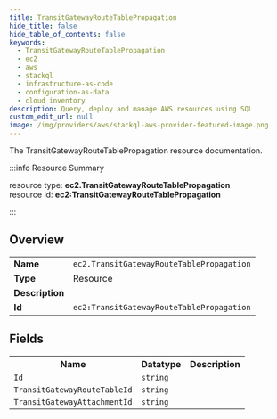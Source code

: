 ```yaml
---
title: TransitGatewayRouteTablePropagation
hide_title: false
hide_table_of_contents: false
keywords:
  - TransitGatewayRouteTablePropagation
  - ec2
  - aws
  - stackql
  - infrastructure-as-code
  - configuration-as-data
  - cloud inventory
description: Query, deploy and manage AWS resources using SQL
custom_edit_url: null
image: /img/providers/aws/stackql-aws-provider-featured-image.png
---
```

The TransitGatewayRouteTablePropagation resource documentation.

:::info Resource Summary

<div class="row">
<div class="providerDocColumn">
<span>resource type:&nbsp;<b>ec2.TransitGatewayRouteTablePropagation</b></span><br />
<span>resource id:&nbsp;<b>ec2:TransitGatewayRouteTablePropagation</b></span><br />
</div>
</div>

:::

## Overview
<table><tbody>
<tr><td><b>Name</b></td><td><code>ec2.TransitGatewayRouteTablePropagation</code></td></tr>
<tr><td><b>Type</b></td><td>Resource</td></tr>
<tr><td><b>Description</b></td><td></td></tr>
<tr><td><b>Id</b></td><td><code>ec2:TransitGatewayRouteTablePropagation</code></td></tr>
</tbody></table>

## Fields
<table><tbody>
<tr><th>Name</th><th>Datatype</th><th>Description</th></tr>
<tr><td><code>Id</code></td><td><code>string</code></td><td></td></tr><tr><td><code>TransitGatewayRouteTableId</code></td><td><code>string</code></td><td></td></tr><tr><td><code>TransitGatewayAttachmentId</code></td><td><code>string</code></td><td></td></tr>
</tbody></table>